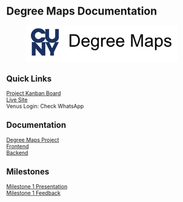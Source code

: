 # Degree Maps Documentation

<p align="center">
  <a href="https://venus.cs.qc.cuny.edu/~dmap/">
    <img src="readme-logo.png" alt="Degree Maps logo" width="80%">
  </a>
</p>


## Quick Links
[Project Kanban Board](https://github.com/orgs/cunymap/projects)  
[Live Site](https://venus.cs.qc.cuny.edu/~dmap/)  
Venus Login: Check WhatsApp

## Documentation

[Degree Maps Project](project.md)  
[Frontend](https://github.com/cunymap/qmap-documentation/tree/master/frontend)  
[Backend](https://github.com/cunymap/qmap-documentation/tree/master/backend)

## Milestones

[Milestone 1 Presentation](https://github.com/cunymap/qmap-documentation/tree/master/milestones/Milestone1.pdf)  
[Milestone 1 Feedback](https://github.com/cunymap/qmap-documentation/tree/master/milestones/Milestone1-feedback.md)
